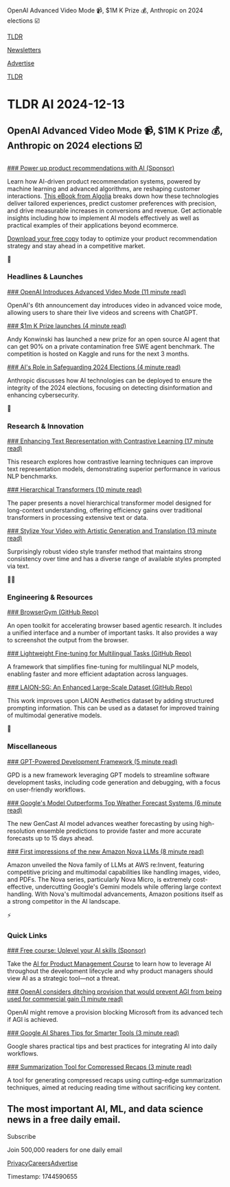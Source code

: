 OpenAI Advanced Video Mode 📹, $1M K Prize 💰, Anthropic on 2024 elections ☑️

[TLDR](/)

[Newsletters](/newsletters)

[Advertise](https://advertise.tldr.tech/)

[TLDR](/)

# TLDR AI 2024-12-13

## OpenAI Advanced Video Mode 📹, $1M K Prize 💰, Anthropic on 2024 elections ☑️

### 

[### Power up product recommendations with AI (Sponsor)](https://resources.algolia.com/ai-search/ebook-power-up-product-recommendations?utm_campaign=tldr_ww_wnet_awa_dev_reac_ai&amp;utm_medium=display&amp;utm_source=tldr&amp;utm_content=tldr_ww_wnet&amp;utm_term=dev_awa_ebo_powerup&amp;utm_camp_parent=wnet&amp;utm_2nd_camp=awa_dev&amp;utm_model=cpm&amp;utm_region=ww&amp;utm_goal=reac&amp;utm_ag=ra)

Learn how AI-driven product recommendation systems, powered by machine learning and advanced algorithms, are reshaping customer interactions. [This eBook from Algolia](https://resources.algolia.com/ai-search/ebook-power-up-product-recommendations?utm_campaign=tldr_ww_wnet_awa_dev_reac_ai&utm_medium=display&utm_source=tldr&utm_content=tldr_ww_wnet&utm_term=dev_awa_ebo_powerup&utm_camp_parent=wnet&utm_2nd_camp=awa_dev&utm_model=cpm&utm_region=ww&utm_goal=reac&utm_ag=ra) breaks down how these technologies deliver tailored experiences, predict customer preferences with precision, and drive measurable increases in conversions and revenue. Get actionable insights including how to implement AI models effectively as well as practical examples of their applications beyond ecommerce.

[Download your free copy](https://resources.algolia.com/ai-search/ebook-power-up-product-recommendations?utm_campaign=tldr_ww_wnet_awa_dev_reac_ai&utm_medium=display&utm_source=tldr&utm_content=tldr_ww_wnet&utm_term=dev_awa_ebo_powerup&utm_camp_parent=wnet&utm_2nd_camp=awa_dev&utm_model=cpm&utm_region=ww&utm_goal=reac&utm_ag=ra) today to optimize your product recommendation strategy and stay ahead in a competitive market.

🚀

### Headlines & Launches

[### OpenAI Introduces Advanced Video Mode (11 minute read)](https://www.youtube.com/watch?v=NIQDnWlwYyQ&amp;utm_source=tldrai)

OpenAI's 6th announcement day introduces video in advanced voice mode, allowing users to share their live videos and screens with ChatGPT.

[### $1m K Prize launches (4 minute read)](https://kprize.ai/?utm_source=tldrai)

Andy Konwinski has launched a new prize for an open source AI agent that can get 90% on a private contamination free SWE agent benchmark. The competition is hosted on Kaggle and runs for the next 3 months.

[### AI's Role in Safeguarding 2024 Elections (4 minute read)](https://www.anthropic.com/news/elections-ai-2024?utm_source=tldrai)

Anthropic discusses how AI technologies can be deployed to ensure the integrity of the 2024 elections, focusing on detecting disinformation and enhancing cybersecurity.

🧠

### Research & Innovation

[### Enhancing Text Representation with Contrastive Learning (17 minute read)](https://arxiv.org/abs/2412.08580v1?utm_source=tldrai)

This research explores how contrastive learning techniques can improve text representation models, demonstrating superior performance in various NLP benchmarks.

[### Hierarchical Transformers (10 minute read)](https://arxiv.org/abs/2412.08263v1?utm_source=tldrai)

The paper presents a novel hierarchical transformer model designed for long-context understanding, offering efficiency gains over traditional transformers in processing extensive text or data.

[### Stylize Your Video with Artistic Generation and Translation (13 minute read)](https://zixuan-ye.github.io/stylemaster/?utm_source=tldrai)

Surprisingly robust video style transfer method that maintains strong consistency over time and has a diverse range of available styles prompted via text.

👨‍💻

### Engineering & Resources

[### BrowserGym (GitHub Repo)](https://github.com/ServiceNow/BrowserGym?utm_source=tldrai)

An open toolkit for accelerating browser based agentic research. It includes a unified interface and a number of important tasks. It also provides a way to screenshot the output from the browser.

[### Lightweight Fine-tuning for Multilingual Tasks (GitHub Repo)](https://github.com/franciszzj/leffa?utm_source=tldrai)

A framework that simplifies fine-tuning for multilingual NLP models, enabling faster and more efficient adaptation across languages.

[### LAION-SG: An Enhanced Large-Scale Dataset (GitHub Repo)](https://github.com/mengcye/LAION-SG?utm_source=tldrai)

This work improves upon LAION Aesthetics dataset by adding structured prompting information. This can be used as a dataset for improved training of multimodal generative models.

🎁

### Miscellaneous

[### GPT-Powered Development Framework (5 minute read)](https://wzzheng.net/GPD/?utm_source=tldrai)

GPD is a new framework leveraging GPT models to streamline software development tasks, including code generation and debugging, with a focus on user-friendly workflows.

[### Google's Model Outperforms Top Weather Forecast Systems (6 minute read)](https://deepmind.google/discover/blog/gencast-predicts-weather-and-the-risks-of-extreme-conditions-with-sota-accuracy/?utm_source=tldrai)

The new GenCast AI model advances weather forecasting by using high-resolution ensemble predictions to provide faster and more accurate forecasts up to 15 days ahead.

[### First impressions of the new Amazon Nova LLMs (8 minute read)](https://simonwillison.net/2024/Dec/4/amazon-nova/?utm_source=tldrai)

Amazon unveiled the Nova family of LLMs at AWS re:Invent, featuring competitive pricing and multimodal capabilities like handling images, video, and PDFs. The Nova series, particularly Nova Micro, is extremely cost-effective, undercutting Google's Gemini models while offering large context handling. With Nova's multimodal advancements, Amazon positions itself as a strong competitor in the AI landscape.

⚡️

### Quick Links

[### Free course: Uplevel your AI skills (Sponsor)](https://www.productledcertified.com/ai-for-product-management?pc=tldr-ai)

Take the [AI for Product Management Course](https://www.productledcertified.com/ai-for-product-management?pc=tldr-ai) to learn how to leverage AI throughout the development lifecycle and why product managers should view AI as a strategic tool—not a threat.

[### OpenAI considers ditching provision that would prevent AGI from being used for commercial gain (1 minute read)](https://techcrunch.com/2024/12/06/openai-considers-ditching-provision-that-would-prevent-agi-from-being-used-for-commercial-gain/?utm_source=tldrai)

OpenAI might remove a provision blocking Microsoft from its advanced tech if AGI is achieved.

[### Google AI Shares Tips for Smarter Tools (3 minute read)](https://blog.google/technology/ai/google-ai-tips-tricks-2024/?utm_source=tldrai)

Google shares practical tips and best practices for integrating AI into daily workflows.

[### Summarization Tool for Compressed Recaps (3 minute read)](https://huggingface.co/datasets/FanLu31/CompreCap?utm_source=tldrai)

A tool for generating compressed recaps using cutting-edge summarization techniques, aimed at reducing reading time without sacrificing key content.

## The most important AI, ML, and data science news in a free daily email.

Subscribe

Join 500,000 readers for one daily email

[Privacy](/privacy)[Careers](https://jobs.ashbyhq.com/tldr.tech)[Advertise](/ai/advertise)

Timestamp: 1744590655